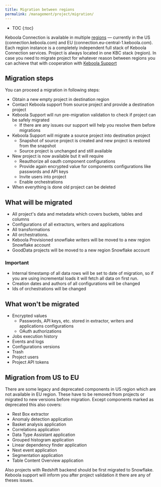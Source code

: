 ```yaml
---
title: Migration between regions
permalink: /management/project/migration/
---
```


* TOC
{:toc}

Keboola Connection is available in multiple [regions](https://developers.keboola.com/overview/api/#regions-and-endpoints) — currently in the US (connection.keboola.com) and EU (connection.eu-central-1.keboola.com). Each region instance is a completely independent full stack of Keboola Connection services.
Project is always located in one KBC stack (region). In case you need to migrate project for whatever reason between regions you can achieve that with cooperation with [Keboola Support](/management/support/)

## Migration steps

You can proceed a migration in following steps:

- Obtain a new empty project in destination region
- Contact Keboola support from source project and provide a destination project
- Keboola Support will run pre-migration validation to check if project can be safely migrated
  - If there are any issues our support will help you resolve them before migrations
- Keboola Support will migrate a source project into destination project
  - Snapshot of source project is created and new project is restored from the snapshot
  - Source project is unchanged and still available
- New project is now available but it will require
  - Reauthorize all oauth component configurations
  - Provide again encrypted value for components configurations like passwords and API keys
  - Invite users into project
  - Enable orchestrations
- When everything is done old project can be deleted

## What will be migrated

- All project's data and metadata which covers buckets, tables and columns
- Configurations of all extractors, writers and applications
- All transformations
- All orchestrations.
- Keboola Provisioned snowflake writers will be moved to a new region Snowflake account
- GoodData projects will be moved to a new region Snowflake account

### Important

- Internal timestamp of all data rows will be set to date of migration, so if you are using incremental loads it will fetch all data on first run.
- Creation dates and authors of all configurations will be changed
- Ids of orchestrations will be changed

## What won't be migrated

- Encrypted values
  - Passwords, API keys, etc. stored in extractor, writers and applications configurations
  - OAuth authorizations
- Jobs execution history
- Events and logs
- Configurations versions
- Trash
- Project users
- Project API tokens

## Migration from US to EU

There are some legacy and deprecated components in US region which are not available in EU region. 
These have to be removed from projects or migrated to new versions before migration. 
Except components marked as deprecated this also covers:
- Rest Box extractor
- Anomaly detection application
- Basket analysis application
- Correlations application
- Data Type Assistant application
- Grouped histogram application
- Linear dependency finder application
- Next event application
- Segmentation application
- Table Content Overview application

Also projects with Redshift backend should be first migrated to Snowflake.
Keboola support will inform you after project validation it there are any of theses issues.

